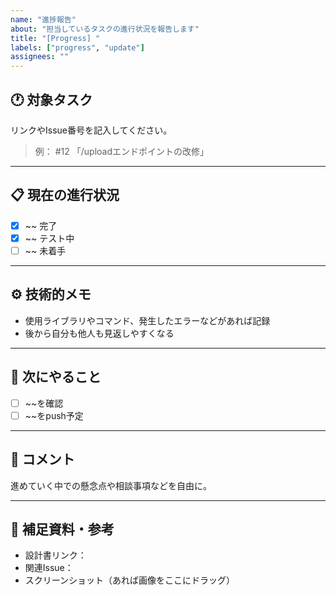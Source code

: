 ```yaml
---
name: "進捗報告"
about: "担当しているタスクの進行状況を報告します"
title: "[Progress] "
labels: ["progress", "update"]
assignees: ""
---
```


## 🕐 対象タスク
リンクやIssue番号を記入してください。  
> 例： #12 「/uploadエンドポイントの改修」

---

## 📋 現在の進行状況
- [x] ~~ 完了
- [x] ~~ テスト中
- [ ] ~~ 未着手

---

## ⚙️ 技術的メモ
- 使用ライブラリやコマンド、発生したエラーなどがあれば記録
- 後から自分も他人も見返しやすくなる

---

## 🚧 次にやること
- [ ] ~~を確認
- [ ] ~~をpush予定

---

## 💬 コメント
進めていく中での懸念点や相談事項などを自由に。

---

## 📸 補足資料・参考
- 設計書リンク：
- 関連Issue：
- スクリーンショット（あれば画像をここにドラッグ）
